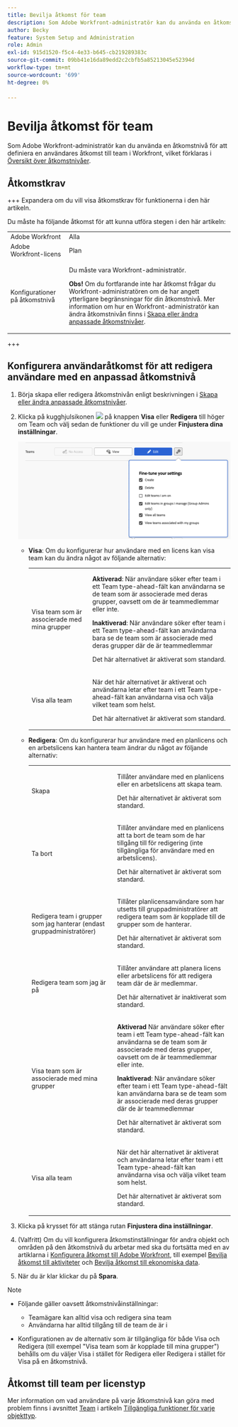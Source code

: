 ```yaml
---
title: Bevilja åtkomst för team
description: Som Adobe Workfront-administratör kan du använda en åtkomstnivå för att definiera en användares åtkomst till team i Workfront
author: Becky
feature: System Setup and Administration
role: Admin
exl-id: 915d1520-f5c4-4e33-b645-cb219289383c
source-git-commit: 09bb41e16da89edd2c2cbfb5a85213045e52394d
workflow-type: tm+mt
source-wordcount: '699'
ht-degree: 0%

---
```


# Bevilja åtkomst för team

Som Adobe Workfront-administratör kan du använda en åtkomstnivå för att definiera en användares åtkomst till team i Workfront, vilket förklaras i [Översikt över åtkomstnivåer](../../../administration-and-setup/add-users/access-levels-and-object-permissions/access-levels-overview.md).

## Åtkomstkrav

+++ Expandera om du vill visa åtkomstkrav för funktionerna i den här artikeln.

Du måste ha följande åtkomst för att kunna utföra stegen i den här artikeln:

<table style="table-layout:auto"> 
 <col> 
 <col> 
 <tbody> 
  <tr> 
   <td role="rowheader">Adobe Workfront</td> 
   <td>Alla</td> 
  </tr> 
  <tr> 
   <td role="rowheader">Adobe Workfront-licens</td> 
   <td>Plan</td> 
  </tr> 
  <tr> 
   <td role="rowheader">Konfigurationer på åtkomstnivå</td> 
   <td> <p>Du måste vara Workfront-administratör.</p> <p><b>Obs!</b> Om du fortfarande inte har åtkomst frågar du Workfront-administratören om de har angett ytterligare begränsningar för din åtkomstnivå. Mer information om hur en Workfront-administratör kan ändra åtkomstnivån finns i <a href="../../../administration-and-setup/add-users/configure-and-grant-access/create-modify-access-levels.md" class="MCXref xref" data-mc-variable-override="">Skapa eller ändra anpassade åtkomstnivåer</a>.</p> </td> 
  </tr> 
 </tbody> 
</table>

+++

## Konfigurera användaråtkomst för att redigera användare med en anpassad åtkomstnivå

1. Börja skapa eller redigera åtkomstnivån enligt beskrivningen i [Skapa eller ändra anpassade åtkomstnivåer](../../../administration-and-setup/add-users/configure-and-grant-access/create-modify-access-levels.md).
1. Klicka på kugghjulsikonen ![](assets/gear-icon-settings.png) på knappen **Visa** eller **Redigera** till höger om Team och välj sedan de funktioner du vill ge under **Finjustera dina inställningar**.

   ![finjustera team](assets/fine-tune-teams.png)

   * **Visa**: Om du konfigurerar hur användare med en licens kan visa team kan du ändra något av följande alternativ:

     <table style="table-layout:auto">
       <col>
       <col>
       <tbody>
        <tr>
         <td role="rowheader">Visa team som är associerade med mina grupper</td>
         <td>
          <p><b>Aktiverad</b>: När användare söker efter team i ett Team type-ahead-fält kan användarna se de team som är associerade med deras grupper, oavsett om de är teammedlemmar eller inte. </p>
          <p><b>Inaktiverad</b>: När användare söker efter team i ett Team type-ahead-fält kan användarna bara se de team som är associerade med deras grupper där de är teammedlemmar</p><p>Det här alternativet är aktiverat som standard.</p>
          </td>
        </tr>
        <tr>
         <td role="rowheader">Visa alla team</td>
         <td><p>När det här alternativet är aktiverat och användarna letar efter team i ett Team type-ahead-fält kan användarna visa och välja vilket team som helst.</p><p>Det här alternativet är aktiverat som standard. </p></td>
        </tr>
       </tbody>
      </table>

   * **Redigera**: Om du konfigurerar hur användare med en planlicens och en arbetslicens kan hantera team ändrar du något av följande alternativ:

     <table style="table-layout:auto">
       <col>
       <col>
       <tbody>
        <tr>
         <td role="rowheader">Skapa</td>
         <td><p>Tillåter användare med en planlicens eller en arbetslicens att skapa team.</p><p>Det här alternativet är aktiverat som standard.</p></td>
        </tr>
        <tr>
         <td role="rowheader">Ta bort</td>
         <td><p> Tillåter användare med en planlicens att ta bort de team som de har tillgång till för redigering (inte tillgängliga för användare med en arbetslicens).</p><p>Det här alternativet är aktiverat som standard.</p></td>
        </tr>
        <tr>
         <td role="rowheader">Redigera team i grupper som jag hanterar (endast gruppadministratörer)</td>
         <td><p>Tillåter planlicensanvändare som har utsetts till gruppadministratörer att redigera team som är kopplade till de grupper som de hanterar.</p><p>Det här alternativet är aktiverat som standard.</p></td>
        </tr>
        <tr>
         <td role="rowheader">Redigera team som jag är på</td>
         <td><p>Tillåter användare att planera licens eller arbetslicens för att redigera team där de är medlemmar.</p><p>Det här alternativet är inaktiverat som standard.</p></td>
        </tr>
        <tr>
         <td role="rowheader">Visa team som är associerade med mina grupper</td>
         <td>
         <p><b>Aktiverad</b> När användare söker efter team i ett Team type-ahead-fält kan användarna se de team som är associerade med deras grupper, oavsett om de är teammedlemmar eller inte. </p>
         <p><b>Inaktiverad</b>: När användare söker efter team i ett Team type-ahead-fält kan användarna bara se de team som är associerade med deras grupper där de är teammedlemmar</p><p>Det här alternativet är aktiverat som standard.</p>
         </td>
        </tr>
        <tr>
         <td role="rowheader">Visa alla team</td>
         <td><p>När det här alternativet är aktiverat och användarna letar efter team i ett Team type-ahead-fält kan användarna visa och välja vilket team som helst.</p><p>Det här alternativet är aktiverat som standard. </p></td>
        </tr>
       </tbody>
      </table>



1. Klicka på krysset för att stänga rutan **Finjustera dina inställningar**.
1. (Valfritt) Om du vill konfigurera åtkomstinställningar för andra objekt och områden på den åtkomstnivå du arbetar med ska du fortsätta med en av artiklarna i [Konfigurera åtkomst till Adobe Workfront](../../../administration-and-setup/add-users/configure-and-grant-access/configure-access.md), till exempel [Bevilja åtkomst till aktiviteter](../../../administration-and-setup/add-users/configure-and-grant-access/grant-access-tasks.md) och [Bevilja åtkomst till ekonomiska data](../../../administration-and-setup/add-users/configure-and-grant-access/grant-access-financial.md).
1. När du är klar klickar du på **Spara**.

>[!NOTE]
>
>* Följande gäller oavsett åtkomstnivåinställningar:
>
>   * Teamägare kan alltid visa och redigera sina team
>   * Användarna har alltid tillgång till de team de är i
>
>* Konfigurationen av de alternativ som är tillgängliga för både Visa och Redigera (till exempel &quot;Visa team som är kopplade till mina grupper&quot;) behålls om du väljer Visa i stället för Redigera eller Redigera i stället för Visa på en åtkomstnivå.
>

## Åtkomst till team per licenstyp

Mer information om vad användare på varje åtkomstnivå kan göra med problem finns i avsnittet [Team](../../../administration-and-setup/add-users/access-levels-and-object-permissions/functionality-available-for-each-object-type.md#teams) i artikeln [Tillgängliga funktioner för varje objekttyp](../../../administration-and-setup/add-users/access-levels-and-object-permissions/functionality-available-for-each-object-type.md).
